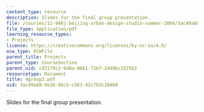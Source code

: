 ```yaml
---
content_type: resource
description: Slides for the final group presentation.
file: /courses/11-946j-beijing-urban-design-studio-summer-2004/3ac49a889e3b86c5c56342c7b3c10469_4group3.pdf
file_type: application/pdf
learning_resource_types:
- Projects
license: https://creativecommons.org/licenses/by-nc-sa/4.0/
ocw_type: OCWFile
parent_title: Projects
parent_type: CourseSection
parent_uid: cd7279c2-6d0a-0661-72b7-2440bc3325b3
resourcetype: Document
title: 4group3.pdf
uid: 3ac49a88-9e3b-86c5-c563-42c7b3c10469
---
```

Slides for the final group presentation.